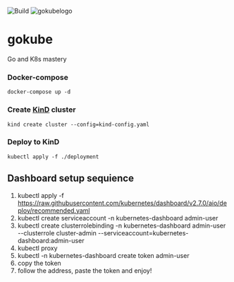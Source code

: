 
![Build](https://github.com/Steadfastie/gokube/workflows/Go_build/badge.svg?branch=main)
![gokubelogo](https://github.com/Steadfastie/gokube/assets/68227124/fa1438bf-7a43-466f-b301-f358fb17fd8d)

# gokube
Go and K8s mastery

### Docker-compose
    docker-compose up -d
### Create [KinD](https://kind.sigs.k8s.io/) cluster
    kind create cluster --config=kind-config.yaml
### Deploy to KinD
    kubectl apply -f ./deployment

## Dashboard setup sequience
1. kubectl apply -f https://raw.githubusercontent.com/kubernetes/dashboard/v2.7.0/aio/deploy/recommended.yaml
2. kubectl create serviceaccount -n kubernetes-dashboard admin-user
3. kubectl create clusterrolebinding -n kubernetes-dashboard admin-user --clusterrole cluster-admin --serviceaccount=kubernetes-dashboard:admin-user
4. kubectl proxy
5. kubectl -n kubernetes-dashboard create token admin-user
6. copy the token
7. follow the address, paste the token and enjoy!
